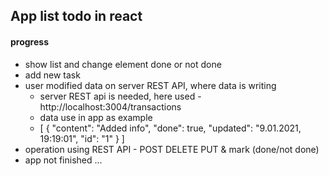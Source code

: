 ## App list todo in react

#### progress
* show list and change element done or not done
* add new task
* user modified data on server REST API, where data is writing
  - server REST api is needed, here used - http://localhost:3004/transactions
  - data use in app as example
  - [
        {
            "content": "Added info",
            "done": true,
            "updated": "9.01.2021, 19:19:01",
            "id": "1"
        }
    ]
* operation using REST API - POST DELETE PUT & mark (done/not done)
* app not finished ...